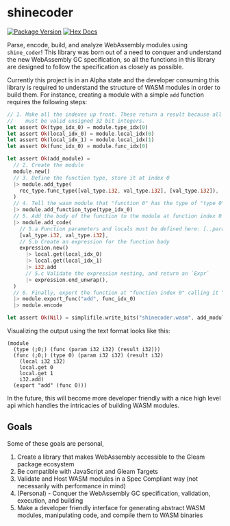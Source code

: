 # shinecoder

[![Package Version](https://img.shields.io/hexpm/v/shine_coder)](https://hex.pm/packages/shine_coder)
[![Hex Docs](https://img.shields.io/badge/hex-docs-ffaff3)](https://hexdocs.pm/shine_coder/)

Parse, encode, build, and analyze WebAssembly modules using `shine_coder`! This library was born out of
a need to conquer and understand the new WebAssembly GC specification, so all the functions in this library
are designed to follow the specification as closely as possible.

Currently this project is in an Alpha state and the developer consuming this library is required to understand
the structure of WASM modules in order to build them. For instance, creating a module with a simple `add`
function requires the following steps:

```rs
// 1. Make all the indexes up front. These return a result because all indexes
//    must be valid unsigned 32 bit integers.
let assert Ok(type_idx_0) = module.type_idx(0)
let assert Ok(local_idx_0) = module.local_idx(0)
let assert Ok(local_idx_1) = module.local_idx(1)
let assert Ok(func_idx_0) = module.func_idx(0)

let assert Ok(add_module) =
  // 2. Create the module
  module.new()
  // 3. Define the function type, store it at index 0
  |> module.add_type(
    rec_type.func_type([val_type.i32, val_type.i32], [val_type.i32]),
  )
  // 4. Tell the wasm module that "function 0" has the type of "type 0"
  |> module.add_function_type(type_idx_0)
  // 5. Add the body of the function to the module at function index 0
  |> module.add_code(
    // 5.a Function parameters and locals must be defined here: [..parameters, ..locals]
    [val_type.i32, val_type.i32],
    // 5.b Create an expression for the function body
    expression.new()
      |> local.get(local_idx_0)
      |> local.get(local_idx_1)
      |> i32.add
      // 5.c Validate the expression nesting, and return an `Expr`
      |> expression.end_unwrap(),
  )
  // 6. Finally, export the function at "function index 0" calling it "add"
  |> module.export_func("add", func_idx_0)
  |> module.encode

let assert Ok(Nil) = simplifile.write_bits("shinecoder.wasm", add_module)
```

Visualizing the output using the text format looks like this:

```wat
(module
  (type (;0;) (func (param i32 i32) (result i32)))
  (func (;0;) (type 0) (param i32 i32) (result i32)
    (local i32 i32)
    local.get 0
    local.get 1
    i32.add)
  (export "add" (func 0)))
```

In the future, this will become more developer friendly with a nice high level api which handles the
intricacies of building WASM modules.

## Goals

Some of these goals are personal, 

1. Create a library that makes WebAssembly accessible to the Gleam package ecosystem
2. Be compatible with JavaScript and Gleam Targets
3. Validate and Host WASM modules in a Spec Compliant way (not necessarily with performance in mind)
4. (Personal) - Conquer the WebAssembly GC specification, validation, execution, and building
5. Make a developer friendly interface for generating abstract WASM modules, manipulating code, and compile them to WASM binaries